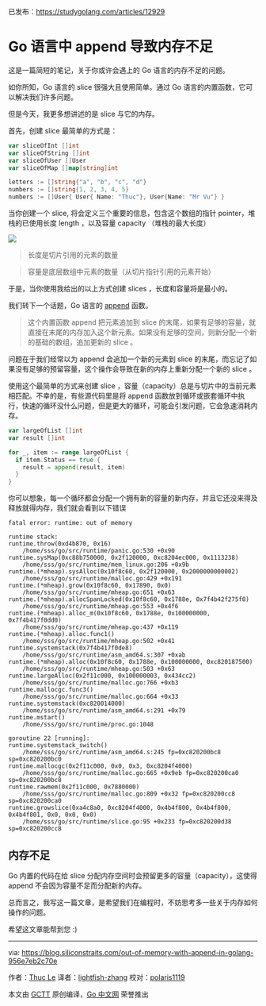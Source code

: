 已发布：https://studygolang.com/articles/12929

# Go 语言中 append 导致内存不足

这是一篇简短的笔记，关于你或许会遇上的 Go 语言的内存不足的问题。

如你所知，Go 语言的 slice 很强大且使用简单。通过 Go 语言的内置函数，它可以解决我们许多问题。

但是今天，我更多想讲述的是 slice 与它的内存。

首先，创建 slice 最简单的方式是：

```go
var sliceOfInt []int
var sliceOfString []int
var sliceOfUser []User
var sliceOfMap []map[string]int

letters := []string{"a", "b", "c", "d"}
numbers := []string{1, 2, 3, 4, 5}
numbers := []User{ User{ Name: "Thuc"}, User{Name: "Mr Vu"} }
```

当你创建一个 slice, 将会定义三个重要的信息，包含这个数组的指针 pointer，堆栈的已使用长度 length ，以及容量 capacity （堆栈的最大长度）

![](https://raw.githubusercontent.com/studygolang/gctt-images/master/out-of-memory-with-append-in-golang/slice_memory.png)

> 长度是切片引用的元素的数量

> 容量是底层数组中元素的数量（从切片指针引用的元素开始）

于是，当你使用我给出的以上方式创建 slices ，长度和容量将是最小的。

我们转下一个话题，Go 语言的 [append](https://golang.org/pkg/builtin/#append) 函数。

> 这个内置函数 append 把元素追加到 slice 的末尾，如果有足够的容量，就直接在末尾的内存加入这个新元素。如果没有足够的空间，则新分配一个新的基础的数组，追加更新的 slice 。

问题在于我们经常以为 append 会追加一个新的元素到 slice 的末尾，而忘记了如果没有足够的预留容量，这个操作会导致在新的内存上重新分配一个新的 slice 。

使用这个最简单的方式来创建 slice ，容量（capacity）总是与切片中的当前元素相匹配。不幸的是，有些源代码里是将 append 函数放到循环或嵌套循环中执行，快速的循环没什么问题，但是更大的循环，可能会引发问题，它会急速消耗内存。

```go
var largeOfList []int
var result []int

for _, item := range largeOfList {
  if item.Status == true {
    result = append(result, item)
  }
}
```

你可以想象，每一个循环都会分配一个拥有新的容量的新内存，并且它还没来得及释放就得内存，我们就会看到以下错误

```
fatal error: runtime: out of memory

runtime stack:
runtime.throw(0xd4b870, 0x16)
	/home/sss/go/src/runtime/panic.go:530 +0x90
runtime.sysMap(0xc88b750000, 0x2f120000, 0xc8204ec000, 0x1113238)
	/home/sss/go/src/runtime/mem_linux.go:206 +0x9b
runtime.(*mheap).sysAlloc(0x10f8c60, 0x2f120000, 0x2000000000002)
	/home/sss/go/src/runtime/malloc.go:429 +0x191
runtime.(*mheap).grow(0x10f8c60, 0x17890, 0x0)
	/home/sss/go/src/runtime/mheap.go:651 +0x63
runtime.(*mheap).allocSpanLocked(0x10f8c60, 0x1788e, 0x7f4b42f275f0)
	/home/sss/go/src/runtime/mheap.go:553 +0x4f6
runtime.(*mheap).alloc_m(0x10f8c60, 0x1788e, 0x100000000, 0x7f4b417f0dd0)
	/home/sss/go/src/runtime/mheap.go:437 +0x119
runtime.(*mheap).alloc.func1()
	/home/sss/go/src/runtime/mheap.go:502 +0x41
runtime.systemstack(0x7f4b417f0de8)
	/home/sss/go/src/runtime/asm_amd64.s:307 +0xab
runtime.(*mheap).alloc(0x10f8c60, 0x1788e, 0x100000000, 0xc820187500)
	/home/sss/go/src/runtime/mheap.go:503 +0x63
runtime.largeAlloc(0x2f11c000, 0x100000003, 0x434cc2)
	/home/sss/go/src/runtime/malloc.go:766 +0xb3
runtime.mallocgc.func3()
	/home/sss/go/src/runtime/malloc.go:664 +0x33
runtime.systemstack(0xc820014000)
	/home/sss/go/src/runtime/asm_amd64.s:291 +0x79
runtime.mstart()
	/home/sss/go/src/runtime/proc.go:1048

goroutine 22 [running]:
runtime.systemstack_switch()
	/home/sss/go/src/runtime/asm_amd64.s:245 fp=0xc820200bc8 sp=0xc820200bc0
runtime.mallocgc(0x2f11c000, 0x0, 0x3, 0xc8204f4000)
	/home/sss/go/src/runtime/malloc.go:665 +0x9eb fp=0xc820200ca0 sp=0xc820200bc8
runtime.rawmem(0x2f11c000, 0x7880000)
	/home/sss/go/src/runtime/malloc.go:809 +0x32 fp=0xc820200cc8 sp=0xc820200ca0
runtime.growslice(0xa4c8a0, 0xc8204f4000, 0x4b4f800, 0x4b4f800, 0x4b4f801, 0x0, 0x0, 0x0)
	/home/sss/go/src/runtime/slice.go:95 +0x233 fp=0xc820200d38 sp=0xc820200cc8
```

## 内存不足

Go 内置的代码在给 slice 分配内存空间时会预留更多的容量（capacity），这使得 append 不会因为容量不足而分配新的内存。

总而言之，我写这一篇文章，是希望我们在编程时，不妨思考多一些关于内存如何操作的问题。

希望这文章能帮到您 :)


---

via: https://blog.siliconstraits.com/out-of-memory-with-append-in-golang-956e7eb2c70e

作者：[Thuc Le](https://blog.siliconstraits.com/@thuc)
译者：[lightfish-zhang](https://github.com/lightfish-zhang)
校对：[polaris1119](https://github.com/polaris1119)

本文由 [GCTT](https://github.com/studygolang/GCTT) 原创编译，[Go 中文网](https://studygolang.com/) 荣誉推出